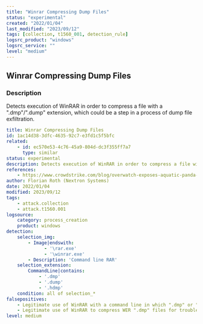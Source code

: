```yaml
---
title: "Winrar Compressing Dump Files"
status: "experimental"
created: "2022/01/04"
last_modified: "2023/09/12"
tags: [collection, t1560_001, detection_rule]
logsrc_product: "windows"
logsrc_service: ""
level: "medium"
---
```


## Winrar Compressing Dump Files

### Description

Detects execution of WinRAR in order to compress a file with a ".dmp"/".dump" extension, which could be a step in a process of dump file exfiltration.

```yml
title: Winrar Compressing Dump Files
id: 1ac14d38-3dfc-4635-92c7-e3fd1c5f5bfc
related:
    - id: ec570e53-4c76-45a9-804d-dc3f355ff7a7
      type: similar
status: experimental
description: Detects execution of WinRAR in order to compress a file with a ".dmp"/".dump" extension, which could be a step in a process of dump file exfiltration.
references:
    - https://www.crowdstrike.com/blog/overwatch-exposes-aquatic-panda-in-possession-of-log-4-shell-exploit-tools/
author: Florian Roth (Nextron Systems)
date: 2022/01/04
modified: 2023/09/12
tags:
    - attack.collection
    - attack.t1560.001
logsource:
    category: process_creation
    product: windows
detection:
    selection_img:
        - Image|endswith:
              - '\rar.exe'
              - '\winrar.exe'
        - Description: 'Command line RAR'
    selection_extension:
        CommandLine|contains:
            - '.dmp'
            - '.dump'
            - '.hdmp'
    condition: all of selection_*
falsepositives:
    - Legitimate use of WinRAR with a command line in which ".dmp" or ".dump" appears accidentally
    - Legitimate use of WinRAR to compress WER ".dmp" files for troubleshooting
level: medium

```
